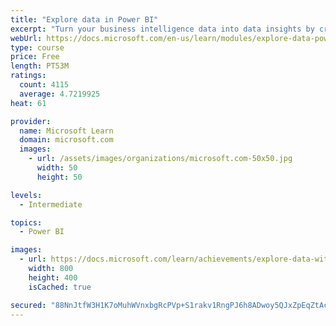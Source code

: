 ```yaml
---
title: "Explore data in Power BI"
excerpt: "Turn your business intelligence data into data insights by creating and configuring Power BI dashboards."
webUrl: https://docs.microsoft.com/en-us/learn/modules/explore-data-power-bi/
type: course
price: Free
length: PT53M
ratings:
  count: 4115
  average: 4.7219925
heat: 61

provider:
  name: Microsoft Learn
  domain: microsoft.com
  images:
    - url: /assets/images/organizations/microsoft.com-50x50.jpg
      width: 50
      height: 50

levels:
  - Intermediate

topics:
  - Power BI

images:
  - url: https://docs.microsoft.com/learn/achievements/explore-data-with-power-bi-desktop-social.png
    width: 800
    height: 400
    isCached: true

secured: "88NnJtfW3H1K7oMuhWVnxbgRcPVp+S1rakv1RngPJ6h8ADwoy5QJxZpEqZtAcPnvVflpBSXsR7ymxzlzjihLNohOGDOpb+kTWznznkTxToJa7inH3HE1r3hLLRbVszjDlA/GEfT0LNZdsgqcvLEUe3Ow5ShjvSgnryNZoqnG6MBk2s4t4UdPJive57vCijenSJj6s/Ca09hYT+LrOFq0Xo+ySmzz/A5z2O917aO+9w/eDu53acAxqYx+oOII2u55ULt2Tyy0nR2bdic0GwuVQDIYQs5812KzSBlQFsKGq/YxLMzxVRzRtGibPN/HifPa1w2rd6/HrByh4BjyY6aPOnbiaDzyNUlwooISRfzS9kr6IHkhqPstlMtNyNCZfCwqEvnkJj8Ok3eTRFSW/UEiFccP7NSiOcTTOjKNQm5M6Qg=;Y3tKLfPXOMkaNLwW0YJYbA=="
---
```


